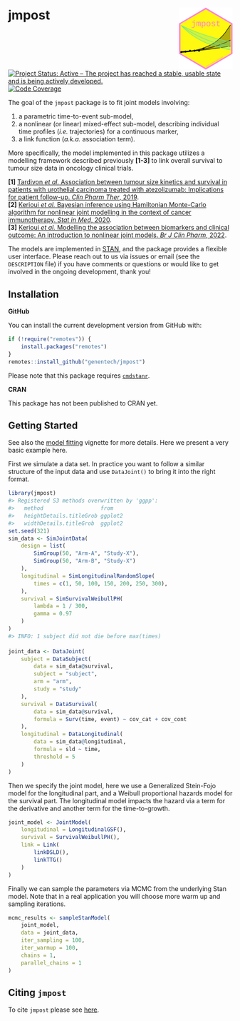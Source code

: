 
<!-- markdownlint-disable-file -->
<!-- README.md needs to be generated from README.Rmd. Please edit that file -->

# jmpost <a href="https://genentech.github.io/jmpost/"><img src="man/figures/logo.png" align="right" height="139" /></a>

<!-- badges: start -->

[![Project Status: Active – The project has reached a stable, usable
state and is being actively
developed.](https://www.repostatus.org/badges/latest/wip.svg)](https://www.repostatus.org/#wip)
[![Code
Coverage](https://raw.githubusercontent.com/genentech/jmpost/_xml_coverage_reports/data/main/badge.svg)](https://raw.githubusercontent.com/genentech/jmpost/_xml_coverage_reports/data/main/coverage.xml)
<!-- badges: end -->  

The goal of the `jmpost` package is to fit joint models involving:

1.  a parametric time-to-event sub-model,
2.  a nonlinear (or linear) mixed-effect sub-model, describing
    individual time profiles (*i.e.* trajectories) for a continuous
    marker,
3.  a link function (*a.k.a.* association term).

More specifically, the model implemented in this package utilizes a
modelling framework described previously **\[1-3\]** to link overall
survival to tumour size data in oncology clinical trials.

**\[1\]** [Tardivon *et al.* Association between tumour size kinetics
and survival in patients with urothelial carcinoma treated with
atezolizumab: Implications for patient follow-up. *Clin Pharm Ther*,
2019](https://doi.org/10.1002/cpt.1450).  
**\[2\]** [Kerioui *et al.* Bayesian inference using Hamiltonian
Monte-Carlo algorithm for nonlinear joint modelling in the context of
cancer immunotherapy. *Stat in Med*,
2020](https://doi.org/10.1002/sim.8756).  
**\[3\]** [Kerioui *et al.* Modelling the association between biomarkers
and clinical outcome: An introduction to nonlinear joint models. *Br J
Clin Pharm*, 2022](https://doi.org/10.1111/bcp.15200).

The models are implemented in [STAN](https://mc-stan.org/), and the
package provides a flexible user interface. Please reach out to us via
issues or email (see the `DESCRIPTION` file) if you have comments or
questions or would like to get involved in the ongoing development,
thank you!

## Installation

**GitHub**

You can install the current development version from GitHub with:

``` r
if (!require("remotes")) {
    install.packages("remotes")
}
remotes::install_github("genentech/jmpost")
```

Please note that this package requires
[`cmdstanr`](https://mc-stan.org/cmdstanr/).

**CRAN**

This package has not been published to CRAN yet.

## Getting Started

See also the [model
fitting](https://genentech.github.io/jmpost/main/articles/model_fitting.html)
vignette for more details. Here we present a very basic example here.

First we simulate a data set. In practice you want to follow a similar
structure of the input data and use `DataJoint()` to bring it into the
right format.

``` r
library(jmpost)
#> Registered S3 methods overwritten by 'ggpp':
#>   method                  from   
#>   heightDetails.titleGrob ggplot2
#>   widthDetails.titleGrob  ggplot2
set.seed(321)
sim_data <- SimJointData(
    design = list(
        SimGroup(50, "Arm-A", "Study-X"),
        SimGroup(50, "Arm-B", "Study-X")
    ),
    longitudinal = SimLongitudinalRandomSlope(
        times = c(1, 50, 100, 150, 200, 250, 300),
    ),
    survival = SimSurvivalWeibullPH(
        lambda = 1 / 300,
        gamma = 0.97
    )
)
#> INFO: 1 subject did not die before max(times)

joint_data <- DataJoint(
    subject = DataSubject(
        data = sim_data@survival,
        subject = "subject",
        arm = "arm",
        study = "study"
    ),
    survival = DataSurvival(
        data = sim_data@survival,
        formula = Surv(time, event) ~ cov_cat + cov_cont
    ),
    longitudinal = DataLongitudinal(
        data = sim_data@longitudinal,
        formula = sld ~ time,
        threshold = 5
    )
)
```

Then we specify the joint model, here we use a Generalized Stein-Fojo
model for the longitudinal part, and a Weibull proportional hazards
model for the survival part. The longitudinal model impacts the hazard
via a term for the derivative and another term for the time-to-growth.

``` r
joint_model <- JointModel(
    longitudinal = LongitudinalGSF(),
    survival = SurvivalWeibullPH(),
    link = Link(
        linkDSLD(),
        linkTTG()
    )
)
```

Finally we can sample the parameters via MCMC from the underlying Stan
model. Note that in a real application you will choose more warm up and
sampling iterations.

``` r
mcmc_results <- sampleStanModel(
    joint_model,
    data = joint_data,
    iter_sampling = 100,
    iter_warmup = 100,
    chains = 1,
    parallel_chains = 1
)
```

## Citing `jmpost`

To cite `jmpost` please see
[here](https://genentech.github.io/jmpost/main/authors.html#citation).
